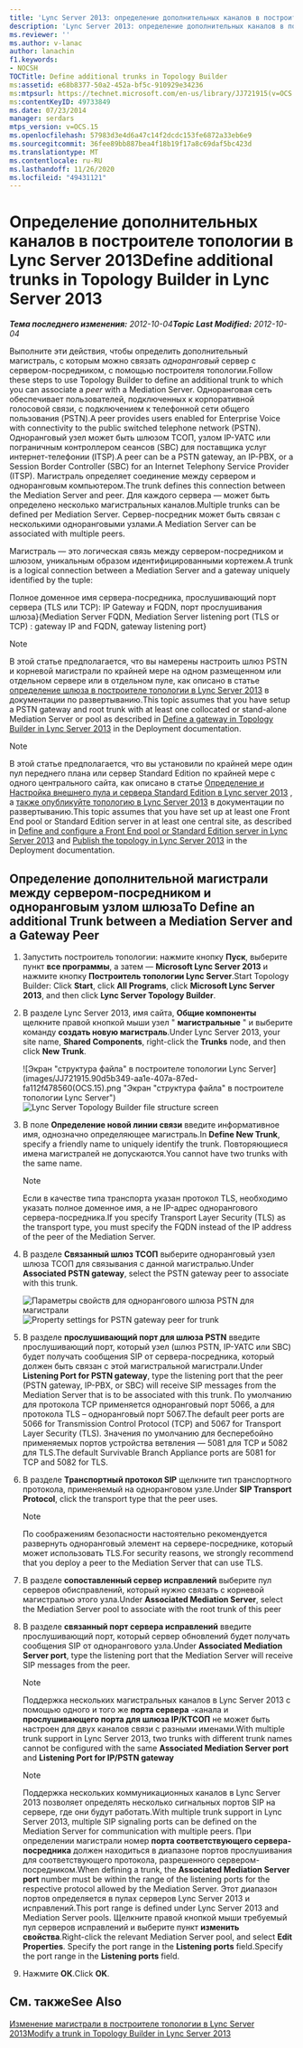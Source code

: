 ```yaml
---
title: 'Lync Server 2013: определение дополнительных каналов в построителе топологии'
description: 'Lync Server 2013: определение дополнительных каналов в построителе топологии.'
ms.reviewer: ''
ms.author: v-lanac
author: lanachin
f1.keywords:
- NOCSH
TOCTitle: Define additional trunks in Topology Builder
ms:assetid: e68b8377-50a2-452a-bf5c-910929e34236
ms:mtpsurl: https://technet.microsoft.com/en-us/library/JJ721915(v=OCS.15)
ms:contentKeyID: 49733849
ms.date: 07/23/2014
manager: serdars
mtps_version: v=OCS.15
ms.openlocfilehash: 57983d3e4d6a47c14f2dcdc153fe6872a33eb6e9
ms.sourcegitcommit: 36fee89bb887bea4f18b19f17a8c69daf5bc423d
ms.translationtype: MT
ms.contentlocale: ru-RU
ms.lasthandoff: 11/26/2020
ms.locfileid: "49431121"
---
```

# <a name="define-additional-trunks-in-topology-builder-in-lync-server-2013"></a><span data-ttu-id="9ddaa-103">Определение дополнительных каналов в построителе топологии в Lync Server 2013</span><span class="sxs-lookup"><span data-stu-id="9ddaa-103">Define additional trunks in Topology Builder in Lync Server 2013</span></span>

<div data-xmlns="http://www.w3.org/1999/xhtml">

<div class="topic" data-xmlns="http://www.w3.org/1999/xhtml" data-msxsl="urn:schemas-microsoft-com:xslt" data-cs="https://msdn.microsoft.com/">

<div data-asp="https://msdn2.microsoft.com/asp">



</div>

<div id="mainSection">

<div id="mainBody"><span data-ttu-id="9ddaa-104">

<span> </span></span><span class="sxs-lookup"><span data-stu-id="9ddaa-104">

<span> </span></span></span>

<span data-ttu-id="9ddaa-105">_**Тема последнего изменения:** 2012-10-04_</span><span class="sxs-lookup"><span data-stu-id="9ddaa-105">_**Topic Last Modified:** 2012-10-04_</span></span>

<span data-ttu-id="9ddaa-106">Выполните эти действия, чтобы определить дополнительный магистраль, с которым можно связать *одноранговый* сервер с сервером-посредником, с помощью построителя топологии.</span><span class="sxs-lookup"><span data-stu-id="9ddaa-106">Follow these steps to use Topology Builder to define an additional trunk to which you can associate a *peer* with a Mediation Server.</span></span> <span data-ttu-id="9ddaa-107">Одноранговая сеть обеспечивает пользователей, подключенных к корпоративной голосовой связи, с подключением к телефонной сети общего пользования (PSTN).</span><span class="sxs-lookup"><span data-stu-id="9ddaa-107">A peer provides users enabled for Enterprise Voice with connectivity to the public switched telephone network (PSTN).</span></span> <span data-ttu-id="9ddaa-108">Одноранговый узел может быть шлюзом ТСОП, узлом IP-УАТС или пограничным контроллером сеансов (SBC) для поставщика услуг интернет-телефонии (ITSP).</span><span class="sxs-lookup"><span data-stu-id="9ddaa-108">A peer can be a PSTN gateway, an IP-PBX, or a Session Border Controller (SBC) for an Internet Telephony Service Provider (ITSP).</span></span> <span data-ttu-id="9ddaa-109">Магистраль определяет соединение между сервером и одноранговым компьютером.</span><span class="sxs-lookup"><span data-stu-id="9ddaa-109">The trunk defines this connection between the Mediation Server and peer.</span></span> <span data-ttu-id="9ddaa-110">Для каждого сервера — может быть определено несколько магистральных каналов.</span><span class="sxs-lookup"><span data-stu-id="9ddaa-110">Multiple trunks can be defined per Mediation Server.</span></span> <span data-ttu-id="9ddaa-111">Сервер-посредник может быть связан с несколькими одноранговыми узлами.</span><span class="sxs-lookup"><span data-stu-id="9ddaa-111">A Mediation Server can be associated with multiple peers.</span></span>

<span data-ttu-id="9ddaa-112">Магистраль — это логическая связь между сервером-посредником и шлюзом, уникальным образом идентифицированными кортежем.</span><span class="sxs-lookup"><span data-stu-id="9ddaa-112">A trunk is a logical connection between a Mediation Server and a gateway uniquely identified by the tuple:</span></span>

<span data-ttu-id="9ddaa-113">Полное доменное имя сервера-посредника, прослушивающий порт сервера (TLS или TCP): IP Gateway и FQDN, порт прослушивания шлюза}</span><span class="sxs-lookup"><span data-stu-id="9ddaa-113">{Mediation Server FQDN, Mediation Server listening port (TLS or TCP) : gateway IP and FQDN, gateway listening port}</span></span>

<div>


> [!NOTE]  
> <span data-ttu-id="9ddaa-114">В этой статье предполагается, что вы намерены настроить шлюз PSTN и корневой магистрали по крайней мере на одном размещенном или отдельном сервере или в отдельном пуле, как описано в статье <A href="lync-server-2013-define-a-gateway-in-topology-builder.md">определение шлюза в построителе топологии в Lync Server 2013</A> в документации по развертыванию.</span><span class="sxs-lookup"><span data-stu-id="9ddaa-114">This topic assumes that you have setup a PSTN gateway and root trunk with at least one collocated or stand-alone Mediation Server or pool as described in <A href="lync-server-2013-define-a-gateway-in-topology-builder.md">Define a gateway in Topology Builder in Lync Server 2013</A> in the Deployment documentation.</span></span>



</div>

<div>


> [!NOTE]  
> <span data-ttu-id="9ddaa-115">В этой статье предполагается, что вы установили по крайней мере один пул переднего плана или сервер Standard Edition по крайней мере с одного центрального сайта, как описано в статье <A href="lync-server-2013-define-and-configure-a-front-end-pool-or-standard-edition-server.md">Определение и Настройка внешнего пула и сервера Standard Edition в Lync server 2013</A> , а <A href="lync-server-2013-publish-the-topology.md">также опубликуйте топологию в Lync Server 2013</A> в документации по развертыванию.</span><span class="sxs-lookup"><span data-stu-id="9ddaa-115">This topic assumes that you have set up at least one Front End pool or Standard Edition server in at least one central site, as described in <A href="lync-server-2013-define-and-configure-a-front-end-pool-or-standard-edition-server.md">Define and configure a Front End pool or Standard Edition server in Lync Server 2013</A> and <A href="lync-server-2013-publish-the-topology.md">Publish the topology in Lync Server 2013</A> in the Deployment documentation.</span></span>



</div>

<div>

## <a name="to-define-an-additional-trunk-between-a-mediation-server-and-a-gateway-peer"></a><span data-ttu-id="9ddaa-116">Определение дополнительной магистрали между сервером-посредником и одноранговым узлом шлюза</span><span class="sxs-lookup"><span data-stu-id="9ddaa-116">To Define an additional Trunk between a Mediation Server and a Gateway Peer</span></span>

1.  <span data-ttu-id="9ddaa-117">Запустить построитель топологии: нажмите кнопку **Пуск**, выберите пункт **все программы**, а затем — **Microsoft Lync Server 2013** и нажмите кнопку **Построитель топологии Lync Server**.</span><span class="sxs-lookup"><span data-stu-id="9ddaa-117">Start Topology Builder: Click **Start**, click **All Programs**, click **Microsoft Lync Server 2013**, and then click **Lync Server Topology Builder**.</span></span>

2.  <span data-ttu-id="9ddaa-118">В разделе Lync Server 2013, имя сайта, **Общие компоненты** щелкните правой кнопкой мыши узел " **магистральные** " и выберите команду **создать новую магистраль**.</span><span class="sxs-lookup"><span data-stu-id="9ddaa-118">Under Lync Server 2013, your site name, **Shared Components**, right-click the **Trunks** node, and then click **New Trunk**.</span></span>
    
    <span data-ttu-id="9ddaa-119">![Экран "структура файла" в построителе топологии Lync Server](images/JJ721915.90d5b349-aa1e-407a-87ed-fa112f478560(OCS.15).png "Экран "структура файла" в построителе топологии Lync Server")</span><span class="sxs-lookup"><span data-stu-id="9ddaa-119">![Lync Server Topology Builder file structure screen](images/JJ721915.90d5b349-aa1e-407a-87ed-fa112f478560(OCS.15).png "Lync Server Topology Builder file structure screen")</span></span>

3.  <span data-ttu-id="9ddaa-120">В поле **Определение новой линии связи** введите информативное имя, однозначно определяющее магистраль.</span><span class="sxs-lookup"><span data-stu-id="9ddaa-120">In **Define New Trunk**, specify a friendly name to uniquely identify the trunk.</span></span> <span data-ttu-id="9ddaa-121">Повторяющиеся имена магистралей не допускаются.</span><span class="sxs-lookup"><span data-stu-id="9ddaa-121">You cannot have two trunks with the same name.</span></span>
    
    <div>
    

    > [!NOTE]  
    > <span data-ttu-id="9ddaa-122">Если в качестве типа транспорта указан протокол TLS, необходимо указать полное доменное имя, а не IP-адрес однорангового сервера-посредника.</span><span class="sxs-lookup"><span data-stu-id="9ddaa-122">If you specify Transport Layer Security (TLS) as the transport type, you must specify the FQDN instead of the IP address of the peer of the Mediation Server.</span></span>

    
    </div>

4.  <span data-ttu-id="9ddaa-123">В разделе **Связанный шлюз ТСОП** выберите одноранговый узел шлюза ТСОП для связывания с данной магистралью.</span><span class="sxs-lookup"><span data-stu-id="9ddaa-123">Under **Associated PSTN gateway**, select the PSTN gateway peer to associate with this trunk.</span></span>
    
    <span data-ttu-id="9ddaa-124">![Параметры свойств для однорангового шлюза PSTN для магистрали](images/JJ721915.7c3fe8ee-8f4c-4413-8462-8347228e61bb(OCS.15).png "Параметры свойств для однорангового шлюза PSTN для магистрали")</span><span class="sxs-lookup"><span data-stu-id="9ddaa-124">![Property settings for PSTN gateway peer for trunk](images/JJ721915.7c3fe8ee-8f4c-4413-8462-8347228e61bb(OCS.15).png "Property settings for PSTN gateway peer for trunk")</span></span>

5.  <span data-ttu-id="9ddaa-125">В разделе **прослушивающий порт для шлюза PSTN** введите прослушивающий порт, который узел (шлюз PSTN, IP-УАТС или SBC) будет получать сообщения SIP от сервера-посредника, который должен быть связан с этой магистральной магистрали.</span><span class="sxs-lookup"><span data-stu-id="9ddaa-125">Under **Listening Port for PSTN gateway**, type the listening port that the peer (PSTN gateway, IP-PBX, or SBC) will receive SIP messages from the Mediation Server that is to be associated with this trunk.</span></span> <span data-ttu-id="9ddaa-126">По умолчанию для протокола TCP применяется одноранговый порт 5066, а для протокола TLS – одноранговый порт 5067.</span><span class="sxs-lookup"><span data-stu-id="9ddaa-126">The default peer ports are 5066 for Transmission Control Protocol (TCP) and 5067 for Transport Layer Security (TLS).</span></span> <span data-ttu-id="9ddaa-127">Значения по умолчанию для бесперебойно применяемых портов устройства ветвления — 5081 для TCP и 5082 для TLS.</span><span class="sxs-lookup"><span data-stu-id="9ddaa-127">The default Survivable Branch Appliance ports are 5081 for TCP and 5082 for TLS.</span></span>

6.  <span data-ttu-id="9ddaa-128">В разделе **Транспортный протокол SIP** щелкните тип транспортного протокола, применяемый на одноранговом узле.</span><span class="sxs-lookup"><span data-stu-id="9ddaa-128">Under **SIP Transport Protocol**, click the transport type that the peer uses.</span></span>
    
    <div>
    

    > [!NOTE]  
    > <span data-ttu-id="9ddaa-129">По соображениям безопасности настоятельно рекомендуется развернуть одноранговый элемент на сервере-посреднике, который может использовать TLS.</span><span class="sxs-lookup"><span data-stu-id="9ddaa-129">For security reasons, we strongly recommend that you deploy a peer to the Mediation Server that can use TLS.</span></span>

    
    </div>

7.  <span data-ttu-id="9ddaa-130">В разделе **сопоставленный сервер исправлений** выберите пул серверов обисправлений, который нужно связать с корневой магистралью этого узла.</span><span class="sxs-lookup"><span data-stu-id="9ddaa-130">Under **Associated Mediation Server**, select the Mediation Server pool to associate with the root trunk of this peer</span></span>

8.  <span data-ttu-id="9ddaa-131">В разделе **связанный порт сервера исправлений** введите прослушивающий порт, который сервер обновлений будет получать сообщения SIP от однорангового узла.</span><span class="sxs-lookup"><span data-stu-id="9ddaa-131">Under **Associated Mediation Server port**, type the listening port that the Mediation Server will receive SIP messages from the peer.</span></span>
    
    <div>
    

    > [!NOTE]  
    > <span data-ttu-id="9ddaa-132">Поддержка нескольких магистральных каналов в Lync Server 2013 с помощью одного и того же <STRONG>порта сервера</STRONG> -канала и <STRONG>прослушивающего порта для шлюза IP/КТСОП</STRONG> не может быть настроен для двух каналов связи с разными именами.</span><span class="sxs-lookup"><span data-stu-id="9ddaa-132">With multiple trunk support in Lync Server 2013, two trunks with different trunk names cannot be configured with the same <STRONG>Associated Mediation Server port</STRONG> and <STRONG>Listening Port for IP/PSTN gateway</STRONG></span></span>

    
    </div>
    
    <div>
    

    > [!NOTE]  
    > <span data-ttu-id="9ddaa-133">Поддержка нескольких коммуникационных каналов в Lync Server 2013 позволяет определять несколько сигнальных портов SIP на сервере, где они будут работать.</span><span class="sxs-lookup"><span data-stu-id="9ddaa-133">With multiple trunk support in Lync Server 2013, multiple SIP signaling ports can be defined on the Mediation Server for communication with multiple peers.</span></span> <span data-ttu-id="9ddaa-134">При определении магистрали номер <STRONG>порта соответствующего сервера-посредника</STRONG> должен находиться в диапазоне портов прослушивания для соответствующего протокола, разрешенного сервером-посредником.</span><span class="sxs-lookup"><span data-stu-id="9ddaa-134">When defining a trunk, the <STRONG>Associated Mediation Server port</STRONG> number must be within the range of the listening ports for the respective protocol allowed by the Mediation Server.</span></span> <span data-ttu-id="9ddaa-135">Этот диапазон портов определяется в пулах серверов Lync Server 2013 и исправлений.</span><span class="sxs-lookup"><span data-stu-id="9ddaa-135">This port range is defined under Lync Server 2013 and Mediation Server pools.</span></span> <span data-ttu-id="9ddaa-136">Щелкните правой кнопкой мыши требуемый пул серверов исправлений и выберите пункт <STRONG>изменить свойства</STRONG>.</span><span class="sxs-lookup"><span data-stu-id="9ddaa-136">Right-click the relevant Mediation Server pool, and select <STRONG>Edit Properties</STRONG>.</span></span> <span data-ttu-id="9ddaa-137">Specify the port range in the <STRONG>Listening ports</STRONG> field.</span><span class="sxs-lookup"><span data-stu-id="9ddaa-137">Specify the port range in the <STRONG>Listening ports</STRONG> field.</span></span>

    
    </div>

9.  <span data-ttu-id="9ddaa-138">Нажмите **ОК**.</span><span class="sxs-lookup"><span data-stu-id="9ddaa-138">Click **OK**.</span></span>

</div>

<div>

## <a name="see-also"></a><span data-ttu-id="9ddaa-139">См. также</span><span class="sxs-lookup"><span data-stu-id="9ddaa-139">See Also</span></span>


[<span data-ttu-id="9ddaa-140">Изменение магистрали в построителе топологии в Lync Server 2013</span><span class="sxs-lookup"><span data-stu-id="9ddaa-140">Modify a trunk in Topology Builder in Lync Server 2013</span></span>](lync-server-2013-modify-a-trunk-in-topology-builder.md)  
  

<span data-ttu-id="9ddaa-141"></div>

</div>

<span> </span>

</div>

</div>

</span><span class="sxs-lookup"><span data-stu-id="9ddaa-141"></div>

</div>

<span> </span>

</div>

</div>

</span></span></div>

